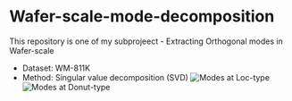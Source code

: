# Wafer-scale-mode-decomposition
This repository is one of my subprojeect - Extracting Orthogonal modes in Wafer-scale

* Dataset: WM-811K
* Method: Singular value decomposition (SVD)
![Modes at Loc-type](decomposition_resuslts/Loc_modes_normalized.png)
![Modes at Donut-type](decomposition_resuslts/Donut_modes_normalized.png)
